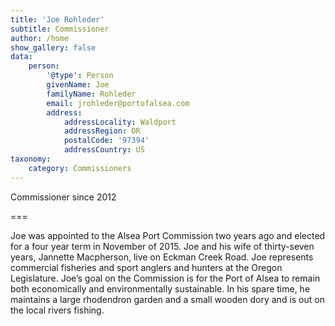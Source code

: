 ```yaml
---
title: 'Joe Rohleder'
subtitle: Commissioner
author: /home
show_gallery: false
data:
    person:
        '@type': Person
        givenName: Joe
        familyName: Rohleder
        email: jrohleder@portofalsea.com
        address:
            addressLocality: Waldport
            addressRegion: OR
            postalCode: '97394'
            addressCountry: US
taxonomy:
    category: Commissioners
---
```


Commissioner since 2012

===

Joe was appointed to the Alsea Port Commission two years ago and elected for a four year term in November of 2015. Joe and his wife of thirty-seven years, Jannette Macpherson, live on Eckman Creek Road. Joe represents commercial fisheries and sport anglers and hunters at the Oregon Legislature. Joe’s goal on the Commission is for the Port of Alsea to remain both economically and environmentally sustainable. In his spare time, he maintains a large rhodendron garden and a small wooden dory and is out on the local rivers fishing.

